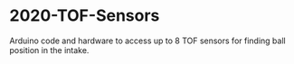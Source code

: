 # 2020-TOF-Sensors
Arduino code  and hardware to access up to 8 TOF sensors for finding ball position in the intake.
